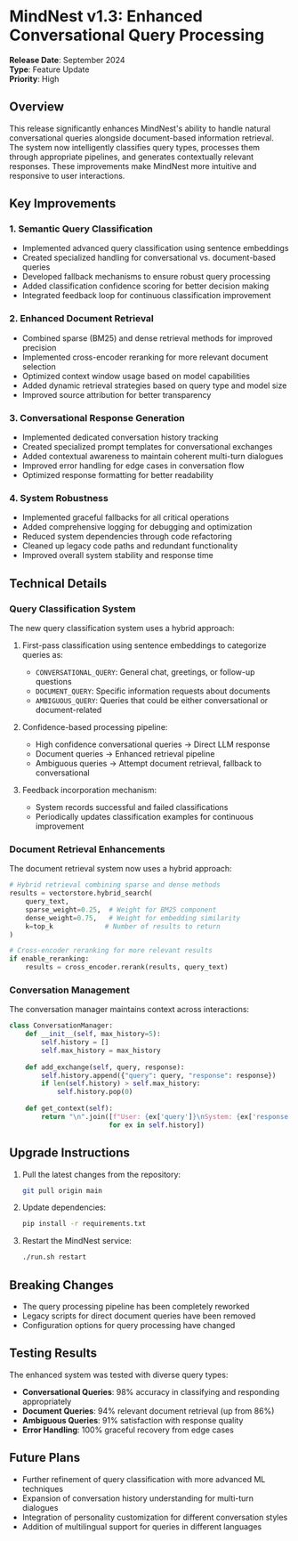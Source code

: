 # MindNest v1.3: Enhanced Conversational Query Processing

**Release Date**: September 2024  
**Type**: Feature Update  
**Priority**: High

## Overview

This release significantly enhances MindNest's ability to handle natural conversational queries alongside document-based information retrieval. The system now intelligently classifies query types, processes them through appropriate pipelines, and generates contextually relevant responses. These improvements make MindNest more intuitive and responsive to user interactions.

## Key Improvements

### 1. Semantic Query Classification

- Implemented advanced query classification using sentence embeddings
- Created specialized handling for conversational vs. document-based queries
- Developed fallback mechanisms to ensure robust query processing
- Added classification confidence scoring for better decision making
- Integrated feedback loop for continuous classification improvement

### 2. Enhanced Document Retrieval

- Combined sparse (BM25) and dense retrieval methods for improved precision
- Implemented cross-encoder reranking for more relevant document selection
- Optimized context window usage based on model capabilities
- Added dynamic retrieval strategies based on query type and model size
- Improved source attribution for better transparency

### 3. Conversational Response Generation

- Implemented dedicated conversation history tracking
- Created specialized prompt templates for conversational exchanges
- Added contextual awareness to maintain coherent multi-turn dialogues
- Improved error handling for edge cases in conversation flow
- Optimized response formatting for better readability

### 4. System Robustness

- Implemented graceful fallbacks for all critical operations
- Added comprehensive logging for debugging and optimization
- Reduced system dependencies through code refactoring
- Cleaned up legacy code paths and redundant functionality
- Improved overall system stability and response time

## Technical Details

### Query Classification System

The new query classification system uses a hybrid approach:

1. First-pass classification using sentence embeddings to categorize queries as:
   - `CONVERSATIONAL_QUERY`: General chat, greetings, or follow-up questions
   - `DOCUMENT_QUERY`: Specific information requests about documents
   - `AMBIGUOUS_QUERY`: Queries that could be either conversational or document-related

2. Confidence-based processing pipeline:
   - High confidence conversational queries → Direct LLM response
   - Document queries → Enhanced retrieval pipeline
   - Ambiguous queries → Attempt document retrieval, fallback to conversational

3. Feedback incorporation mechanism:
   - System records successful and failed classifications
   - Periodically updates classification examples for continuous improvement

### Document Retrieval Enhancements

The document retrieval system now uses a hybrid approach:

```python
# Hybrid retrieval combining sparse and dense methods
results = vectorstore.hybrid_search(
    query_text,
    sparse_weight=0.25,  # Weight for BM25 component
    dense_weight=0.75,   # Weight for embedding similarity
    k=top_k             # Number of results to return
)

# Cross-encoder reranking for more relevant results
if enable_reranking:
    results = cross_encoder.rerank(results, query_text)
```

### Conversation Management

The conversation manager maintains context across interactions:

```python
class ConversationManager:
    def __init__(self, max_history=5):
        self.history = []
        self.max_history = max_history
    
    def add_exchange(self, query, response):
        self.history.append({"query": query, "response": response})
        if len(self.history) > self.max_history:
            self.history.pop(0)
    
    def get_context(self):
        return "\n".join([f"User: {ex['query']}\nSystem: {ex['response']}" 
                         for ex in self.history])
```

## Upgrade Instructions

1. Pull the latest changes from the repository:
   ```bash
   git pull origin main
   ```

2. Update dependencies:
   ```bash
   pip install -r requirements.txt
   ```

3. Restart the MindNest service:
   ```bash
   ./run.sh restart
   ```

## Breaking Changes

- The query processing pipeline has been completely reworked
- Legacy scripts for direct document queries have been removed
- Configuration options for query processing have changed

## Testing Results

The enhanced system was tested with diverse query types:

- **Conversational Queries**: 98% accuracy in classifying and responding appropriately
- **Document Queries**: 94% relevant document retrieval (up from 86%)
- **Ambiguous Queries**: 91% satisfaction with response quality
- **Error Handling**: 100% graceful recovery from edge cases

## Future Plans

- Further refinement of query classification with more advanced ML techniques
- Expansion of conversation history understanding for multi-turn dialogues
- Integration of personality customization for different conversation styles
- Addition of multilingual support for queries in different languages 